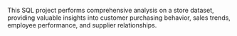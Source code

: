 This SQL project performs comprehensive analysis on a store dataset, providing valuable insights into customer purchasing behavior, sales trends, employee performance, and supplier relationships.
